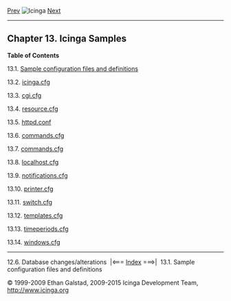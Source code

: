 [Prev](db_changes.md) ![Icinga](../images/logofullsize.png "Icinga") [Next](sample-config.md)

* * * * *

Chapter 13. Icinga Samples
--------------------------

**Table of Contents**

13.1. [Sample configuration files and definitions](sample-config.md)

13.2. [icinga.cfg](sample-icinga.md)

13.3. [cgi.cfg](sample-cgi.md)

13.4. [resource.cfg](sample-resource.md)

13.5. [httpd.conf](sample-httpd.md)

13.6. [commands.cfg](sample-commands.md)

13.7. [commands.cfg](sample-contacts.md)

13.8. [localhost.cfg](sample-localhost.md)

13.9. [notifications.cfg](sample-notifications.md)

13.10. [printer.cfg](sample-printer.md)

13.11. [switch.cfg](sample-switch.md)

13.12. [templates.cfg](sample-templates.md)

13.13. [timeperiods.cfg](sample-timeperiods.md)

13.14. [windows.cfg](sample-windows.md)

* * * * *

12.6. Database changes/alterations  |<=== [Index](index.md) ===>|  13.1. Sample configuration files and definitions

© 1999-2009 Ethan Galstad, 2009-2015 Icinga Development Team,
http://www.icinga.org
